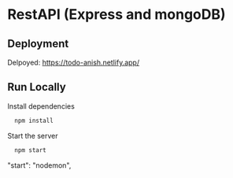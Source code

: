 # RestAPI (Express and mongoDB)

## Deployment

Delpoyed: https://todo-anish.netlify.app/

## Run Locally

Install dependencies

```bash
  npm install
```

Start the server

```bash
  npm start
```

"start": "nodemon",

